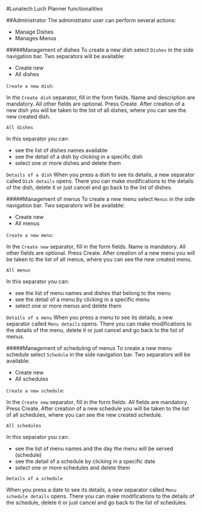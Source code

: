 #Lunatech Luch Planner functionalities

##Administrator
The administrator user can perform several actions:
- Manage Dishes
- Manages Menus


#####Management of dishes
To create a new dish select `Dishes` in the side navigation bar. Two separators will be available:
- Create new
- All dishes

`Create a new dish`:

In the `Create dish` separator, fill in the form fields. Name and description are mandatory. All other fields are optional.
Press Create. After creation of a new dish you will be taken to the list of all dishes, where you can see the new created dish.

`All dishes`

In this separator you can:
- see the list of dishes names available
- see the detail of a dish by clicking in a specific dish
- select one or more dishes and delete them

`Details of a dish`
When you press a dish to see its details, a new separator called `Dish details` opens. There you can make modifications to the details of the dish, delete it or just cancel and go back to the list of dishes.


#####Management of menus
To create a new menu select `Menus` in the side navigation bar. Two separators will be available:
- Create new
- All menus

`Create a new menu`:

In the `Create new` separator, fill in the form fields. Name is mandatory. All other fields are optional.
Press Create. After creation of a new menu you will be taken to the list of all menus, where you can see the new created menu.

`All menus`

In this separator you can:
- see the list of menu names and dishes that belong to the menu
- see the detail of a menu by clicking in a specific menu
- select one or more menus and delete them

`Details of a menu`
When you press a menu to see its details, a new separator called `Menu details` opens. There you can make modifications to the details of the menu, delete it or just cancel and go back to the list of menus.

#####Management of scheduling of menus
To create a new menu schedule select `Schedule` in the side navigation bar. Two separators will be available:
- Create new
- All schedules

`Create a new schedule`:

In the `Create new` separator, fill in the form fields. All fields are mandatory.
Press Create. After creation of a new schedule you will be taken to the list of all schedules, where you can see the new created schedule.

`All schedules`

In this separator you can:
- see the list of menu names and the day the menu will be served (schedule)
- see the detail of a schedule by clicking in a specific date
- select one or more schedules and delete them

`Details of a schedule`

When you press a date to see its details, a new separator called `Menu schedule details` opens. There you can make modifications to the details of the schedule, delete it or just cancel and go back to the list of schedules.

